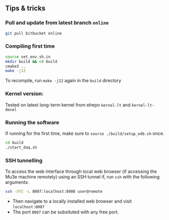 ## Tips & tricks

### Pull and update from latest branch `online`
```bash
git pull bitbucket online
```

### Compiling first time
```bash
source set_env.sh.in
mkdir build && cd build
cmake3 ..
make -j12
```
To recompile, run `make -j12` again in the `build` directory

### Kernel version:
Tested on latest long-term kernel from elrepo `kernel-lt` and `kernel-lt-devel`

### Running the software
If running for the first time, make sure to `source ./build/setup_odb.sh` once.
```bash
cd build
./start_daq.sh
``` 

### SSH tunnelling
To access the web interface through local web browser (if accessing the Mu3e machine remotely) using an SSH tunnel if, run `ssh` with the following arguments:
```bash
ssh -XYC -L 8007:localhost:8008 user@remote
```
- Then navigate to a locally installed web browser and visit `localhost:8007`
- The port `8007` can be subsituted with any free port.
